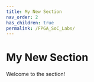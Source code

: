 ```yaml
---
title: My New Section
nav_order: 2
has_children: true
permalink: /FPGA_SoC_Labs/
---
```


# My New Section

Welcome to the section!
